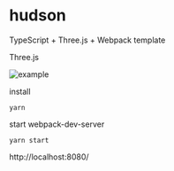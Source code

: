 # hudson

TypeScript + Three.js + Webpack template

Three.js

![example](https://github.com/ryunosuke0922/hudson/blob/images/tmp/gif_02.gif)

install

```terminal
yarn
```

start webpack-dev-server

```terminal
yarn start
```

http://localhost:8080/
